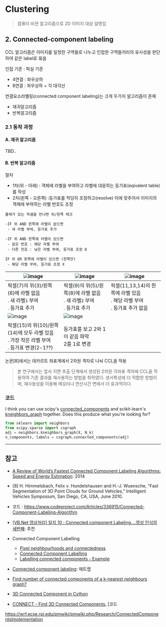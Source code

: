 # Clustering 

> 컴퓨터 비젼 알고리즘으로 2D 이미지 대상 설명임 

## 2. Connected-component labeling

CCL 알고리즘은 이미지를 일정한 구역들로 나누고 인접한 구역들끼리의 유사성을 판단하여 같은 label로 묶음

인접 기준 : 픽실 기준 
- 4연결 : 좌우상하
- 8연결 : 좌우상하 + 각 대각선 



연결요소라벨링(connected component labeling)는 크게 두가지 알고리즘이 존재
- 재귀알고리즘
- 반복알고리즘 

### 2.1 동작 과정 

#### A. 재귀 알고리즘 
TBD..

#### B. 반복 알고리즘 

절차 
- 1차(위 - 아래) : 객체에 라벨을 부여하고 라벨에 대응하는 등가표(eqivalent table)를 작성 
- 2차(왼쪽 - 오른쪽) :등가표를 적당히 조정하고(resolve) 이에 맞추어서 이미지의 객체에 부여하는 라벨 번호도 조정

```
물체가 있는 픽셀을 만나면 위/왼쪽 체크 

-IF 위 AND 왼쪽에 라벨이 없으면
 - 새 라벨 부여, 등가표 추가

-IF 위 AND 왼쪽에 라벨이 있으면
 - 같은 번호 : 해당 라벨 부여 
 - 다른 전호 : 낮은 라벨 부여, 등가표 조정 O

IF 위 OR 왼쪽에 라벨이 있으면 (한쪽만)
 - 해당 라벨 부여, 등가표 조정 X
```

|![image](https://user-images.githubusercontent.com/17797922/40970433-6bcba7fa-686f-11e8-806c-31d2c6ca5138.png)|![image](https://user-images.githubusercontent.com/17797922/40970448-7d901b7e-686f-11e8-904e-28e9c49f7849.png)|![image](https://user-images.githubusercontent.com/17797922/40970476-9b0e5a6c-686f-11e8-8482-b505a4e2e841.png)|
|-|-|-|
|픽셀(7)의 위(3)/왼쪽(6)에 라벨 없음<br> . 새 라벨`1` 부여 <br>. 등가표 추가|픽셀(9)의 위(5)/왼쪽(8)에 라벨 없음<br> . 새 라벨`2` 부여 <br>. 등가표 추가|픽셀(11,13,14)의 한쪽에 라벨 있음<br> . 해당 라벨 부여 <br>. 등가표 추가 없음|
|![image](https://user-images.githubusercontent.com/17797922/40970486-a5fbf59c-686f-11e8-973d-e788014ff323.png)|![image](https://user-images.githubusercontent.com/17797922/40970512-b4eb804a-686f-11e8-91f0-f65fb8cadf38.png)||
|픽셀(15)의 위(10)/왼쪽(14)에 모두 라벨 있음<br> . 가장 작은 라벨 부여 <br>. 등가표 변경(2-1??)|등가표를 보고 2와 1이 같음 파악 <br> 2를 1로 변경 ||




논문[8]에서는 데카르트 좌표계에서 2차원 격자로 나눠 CCL을 적용



> 본 연구에서는 앞서 지면 추출 단계에서 생성된 2차원 극좌표 격자에 CCL을 적용하여 기존 결과를 재사용하는 방법을 취하였다. 센서특성에 더 적합한 방법이며, 재사용성을 이용해 메모리나 연산시간 면에서 더 효과적이다.

### 코드 

I think you can use scipy's [connected_components](http://docs.scipy.org/doc/scipy-0.17.0/reference/generated/scipy.sparse.csgraph.connected_components.html) and scikit-learn's [kneighbors_graph](http://scikit-learn.org/stable/modules/generated/sklearn.neighbors.kneighbors_graph.html) together. Does this produce what you're looking for?

```python
from sklearn import neighbors
from scipy.sparse import csgraph
adj = neighbors.kneighbors_graph(X, N_k)
n_components, labels = csgraph.connected_components(adj)
```


---

## 참고 

- [A Review of World’s Fastest Connected Component Labeling Algorithms: Speed and Energy Estimation](https://hal.inria.fr/hal-01081962/document): 2014

- [8] H. Himmelsbach, Felix v. Hundelshausen and H.-J. Wuensche, “Fast Segmentation of 3D Point Clouds for Ground Vehicles,” Intelligent Vehicles Symposium, San Diego, CA, USA, June 2010.


- 코드 : https://www.codeproject.com/Articles/336915/Connected-Component-Labeling-Algorithm

- [[VB.Net 영상처리] 일지 10 : Connected component Labeling....영상 인식의 세번째](http://m.blog.daum.net/shksjy/198?np_nil_b=2): 추천 


- Connected Component Labelling
    - [Pixel neighbourhoods and connectedness](http://aishack.in/tutorials/pixel-neighbourhoods-connectedness/)
    - [Connected Component Labelling](http://aishack.in/tutorials/connected-component-labelling/)
    - [Labelling connected components - Example](http://aishack.in/tutorials/labelling-connected-components-example/)


- [Connected component labeling](https://blogs.mathworks.com/steve/2007/05/11/connected-component-labeling-part-5/): 매트랩

- [Find number of connected components of a k-nearest neighbours graph?](https://stackoverflow.com/questions/36294229/find-number-of-connected-components-of-a-k-nearest-neighbours-graph)

- [3D Connected Component in Cython](
https://codereview.stackexchange.com/questions/189816/3d-connected-component-in-cython)

- [CONNECT - Find 3D Connected Components](https://wrf.ecse.rpi.edu//pmwiki/Research/ConnectedComponents?from=Main.ConnectedComponents), [코드

https://wrf.ecse.rpi.edu/pmwiki/pmwiki.php/Research/ConnectedComponentsImplementation




